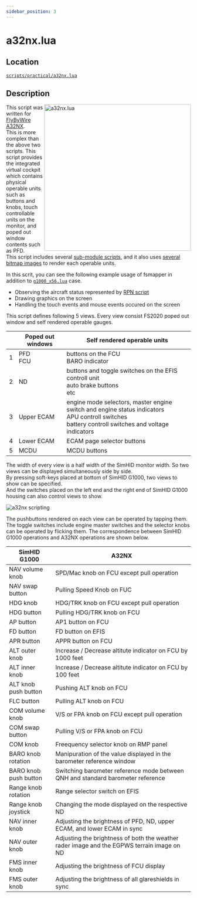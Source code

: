 ```yaml
---
sidebar_position: 3
---
```


# a32nx.lua

## Location
[```scripts/practical/a32nx.lua```](https://github.com/opiopan/fsmapper/blob/main/samples/practical/a32nx.lua)

## Description
<img alt="a32nx.lua" src="https://raw.githubusercontent.com/wiki/opiopan/fsmapper/images/a32nx.jpg" width="400" align="right"/>

This script was written for [FlyByWire A32NX](https://flybywiresim.com).<br/>
This is more complex than the above two scripts. This script provides the integrated virtual cockpit which contains physical operable units such as buttons and knobs, touch controllable units on the monitor, and poped out window contents such as PFD.<br/>
This script includes several [sub-module scripts](https://github.com/opiopan/fsmapper/tree/main/samples/practical/a32nx), and it also uses [several bitmap images](https://github.com/opiopan/fsmapper/tree/main/samples/practical/assets) to render each operable units.


In this scrit, you can see the following example usage of fsmapper in addition to [```g1000_x56.lua```](samples/g1000_x56) case.
- Observing the aircraft status represented by [RPN script](https://docs.flightsimulator.com/html/Additional_Information/Reverse_Polish_Notation.htm)
- Drawing graphics on the screen
- Handling the touch events and mouse events occured on the screen

This script defines following 5 views. Every view consist FS2020 poped out window and self rendered operable gauges.

|| Poped out windows | Self rendered operable units
|-|-----------------|----------------------
|1| PFD<br/>FCU       | buttons on the FCU<br/>BARO indicator
|2| ND               | buttons and toggle switches on the EFIS controll unit<br/>auto brake buttons<br/>etc
|3| Upper ECAM | engine mode selectors, master engine switch and engine status indicators<br/>APU controll switches<br/>battery controll switches and voltage indicators
|4|Lower ECAM| ECAM page selector buttons
|5|MCDU| MCDU buttons

The width of every view is a half width of the SimHID monitor width. So two views can be displayed simultaneously side by side.<br/>
By pressing soft-keys placed at bottom of SimHID G1000, two views to show can be specified.<br/>
And the switches placed on the left end and the right end of SimHID G1000 housing can also control views to show.

![a32nx scripting](/img/a32nx_script_desc.svg)

The pushbuttons rendered on each view can be operated by tapping them. The toggle switches include engine master switches and the selector knobs can be operated by flicking them.
The correspondence between SimHID G1000 operations and A32NX operations are shown below.

| SimHID G1000      | A32NX 
|-------------------|---------
|NAV volume knob    |SPD/Mac knob on FCU except pull operation
|NAV swap button    |Pulling Speed Knob on FUC
|HDG knob           |HDG/TRK knob on FCU except pull operation
|HDG button         |Pulling HDG/TRK knob on FCU
|AP button          |AP1 button on FCU
|FD button          |FD button on EFIS
|APR button         |APPR button on FCU
|ALT outer knob     |Increase / Decrease altitute indicator on FCU by 1000 feet
|ALT inner knob     |Increase / Decrease altitute indicator on FCU by 100 feet
|ALT knob push button|Pushing ALT knob on FCU
|FLC button         |Pulling ALT knob on FCU
|COM volume knob    |V/S or FPA knob on FCU except pull operation
|COM swap button    |Pulling V/S or FPA knob on FCU
|COM knob           |Freequency selector knob on RMP panel
|BARO knob rotation |Manipuration of the value displayed in the barometer reference window
|BARO knob push button|Switching barometer reference mode between QNH and standard barometer reference
|Range knob rotation|Range selector switch on EFIS
|Range knob joystick|Changing the mode displayed on the respective ND
|NAV inner knob     |Adjusting the brightness of PFD, ND, upper ECAM, and lower ECAM in sync
|NAV outer knob     | Adjusting the brightness of both the weather rader image and the EGPWS terrain image on ND
|FMS inner knob     | Adjusting the brightness of FCU display
|FMS outer knob     | Adjusting the brightness of all glareshields in sync
